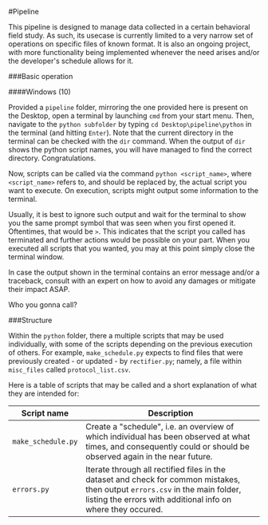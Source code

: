 #Pipeline

This pipeline is designed to manage data collected in a certain behavioral field study.
As such, its usecase is currently limited to a very narrow set of operations on specific files of known format.
It is also an ongoing project, with more functionality being implemented whenever the need arises and/or the developer's schedule allows for it.

###Basic operation

####Windows (10)

Provided a `pipeline` folder, mirroring the one provided here is present on the Desktop, open a terminal by launching `cmd` from your start menu.
Then, navigate to the `python subfolder` by typing `cd Desktop\pipeline\python` in the terminal (and hitting `Enter`).
Note that the current directory in the terminal can be checked with the `dir` command. When the output of `dir` shows the python script names, you will have managed to find the correct directory. Congratulations.

Now, scripts can be called via the command `python <script_name>`, where `<script_name>` refers to, and should be replaced by, the actual script you want to execute.
On execution, scripts might output some information to the terminal.

Usually, it is best to ignore such output and wait for the terminal to show you the same prompt symbol that was seen when you first opened it.
Oftentimes, that would be `>`.
This indicates that the script you called has terminated and further actions would be possible on your part.
When you executed all scripts that you wanted, you may at this point simply close the terminal window.

In case the output shown in the terminal contains an error message and/or a traceback, consult with an expert on how to avoid any damages or mitigate their impact ASAP.

Who you gonna call?

###Structure

Within the `python` folder, there a multiple scripts that may be used individually, with some of the scripts depending on the previous execution of others.
For example, `make_schedule.py` expects to find files that were previously created - or updated - by `rectifier.py`; namely, a file within `misc_files` called `protocol_list.csv`.

Here is a table of scripts that may be called and a short explanation of what they are intended for:

Script name | Description
----------- | -----------
`make_schedule.py` | Create a "schedule", i.e. an overview of which individual has been observed at what times, and consequently could or should be observed again in the near future.
`errors.py` | Iterate through all rectified files in the dataset and check for common mistakes, then output `errors.csv` in the main folder, listing the errors with additional info on where they occured.
